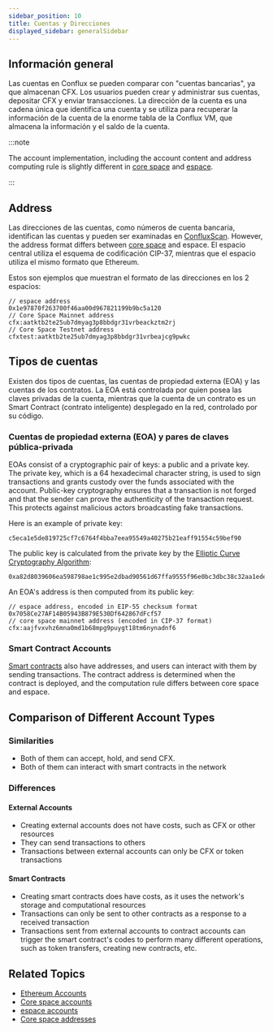 ```yaml
---
sidebar_position: 10
title: Cuentas y Direcciones
displayed_sidebar: generalSidebar
---
```


## Información general

Las cuentas en Conflux se pueden comparar con "cuentas bancarias", ya que almacenan CFX. Los usuarios pueden crear y administrar sus cuentas, depositar CFX y enviar transacciones. La dirección de la cuenta es una cadena única que identifica una cuenta y se utiliza para recuperar la información de la cuenta de la enorme tabla de la Conflux VM, que almacena la información y el saldo de la cuenta.

:::note

The account implementation, including the account content and address computing rule is slightly different in [core space](../../core/core-space-basics/accounts.md) and [espace](../../espace/build/accounts.md).

:::

## Address

Las direcciones de las cuentas, como números de cuenta bancaria, identifican las cuentas y pueden ser examinadas en [ConfluxScan](https://confluxscan.io). However, the address format differs between [core space](../../core/core-space-basics/addresses.md) and espace. El espacio central utiliza el esquema de codificación CIP-37, mientras que el espacio utiliza el mismo formato que Ethereum.

Estos son ejemplos que muestran el formato de las direcciones en los 2 espacios:

``` 
// espace address
0x1e97870f263700f46aa00d967821199b9bc5a120
// Core Space Mainnet address
cfx:aatktb2te25ub7dmyag3p8bbdgr31vrbeackztm2rj
// Core Space Testnet address
cfxtest:aatktb2te25ub7dmyag3p8bbdgr31vrbeajcg9pwkc
```

## Tipos de cuentas

Existen dos tipos de cuentas, las cuentas de propiedad externa (EOA) y las cuentas de los contratos. La EOA está controlada por quien posea las claves privadas de la cuenta, mientras que la cuenta de un contrato es un Smart Contract (contrato inteligente) desplegado en la red, controlado por su código.

### Cuentas de propiedad externa (EOA) y pares de claves pública-privada

EOAs consist of a cryptographic pair of keys: a public and a private key. The private key, which is a 64 hexadecimal character string, is used to sign transactions and grants custody over the funds associated with the account. Public-key cryptography ensures that a transaction is not forged and that the sender can prove the authenticity of the transaction request. This protects against malicious actors broadcasting fake transactions.

Here is an example of private key:

```
c5eca1e5de819725cf7c6764f4bba7eea95549a40275b21eaff91554c59bef90
```

The public key is calculated from the private key by the [Elliptic Curve Cryptography Algorithm](https://en.wikipedia.org/wiki/Elliptic_Curve_Digital_Signature_Algorithm):

```
0xa82d8039606ea598798ae1c995e2dbad90561d67ffa9555f96e0bc3dbc38c32aa1ede8ab17a137b8515b94b158b49a746c77abc432c2677cb0a6d3240be98872
```

An EOA's address is then computed from its public key:

```
// espace address, encoded in EIP-55 checksum format
0x7058Ce27AF14B05943B879E530Df642867dFcf57
// core space mainnet address (encoded in CIP-37 format)
cfx:aajfvxvhz6mna0md1b68mpg9puygt18tm6nynadnf6
```

### Smart Contract Accounts

[Smart contracts](./contracts.md) also have addresses, and users can interact with them by sending transactions. The contract address is determined when the contract is deployed, and the computation rule differs between core space and espace.

## Comparison of Different Account Types

### Similarities

- Both of them can accept, hold, and send CFX.
- Both of them can interact with smart contracts in the network

### Differences

#### External Accounts

- Creating external accounts does not have costs, such as CFX or other resources
- They can send transactions to others
- Transactions between external accounts can only be CFX or token transactions

#### Smart Contracts

- Creating smart contracts does have costs, as it uses the network's storage and computational resources
- Transactions can only be sent to other contracts as a response to a received transaction
- Transactions sent from external accounts to contract accounts can trigger the smart contract's codes to perform many different operations, such as token transfers, creating new contracts, etc.

## Related Topics

- [Ethereum Accounts](https://ethereum.org/en/developers/docs/accounts/)
- [Core space accounts](../../core/core-space-basics/accounts.md)
- [espace accounts](../../espace/build/accounts.md)
- [Core space addresses](../../core/core-space-basics/addresses.md)
